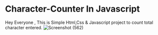 # Character-Counter In Javascript

Hey Everyone , This is Simple Html,Css &amp; Javascript project to count total character entered.
![Screenshot (562)](https://user-images.githubusercontent.com/113116498/201661174-a43937b4-ea0e-4f8a-ade0-782efad81a72.png)

